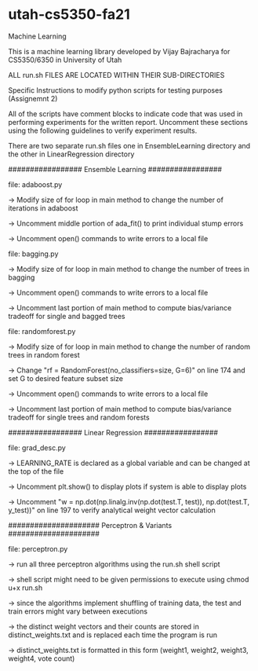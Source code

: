 # utah-cs5350-fa21
Machine Learning 

This is a machine learning library developed by Vijay Bajracharya for CS5350/6350 in University of Utah

ALL run.sh FILES ARE LOCATED WITHIN THEIR SUB-DIRECTORIES

Specific Instructions to modify python scripts for testing purposes (Assignemnt 2)

All of the scripts have comment blocks to indicate code that was used in performing experiments for the written report.
Uncomment these sections using the following guidelines to verify experiment results.

There are two separate run.sh files one in EnsembleLearning directory and the other in LinearRegression directory

#################
Ensemble Learning
#################

file: adaboost.py

-> Modify size of for loop in main method to change the number of iterations in adaboost

-> Uncomment middle portion of ada_fit() to print individual stump errors

-> Uncomment open() commands to write errors to a local file



file: bagging.py

-> Modify size of for loop in main method to change the number of trees in bagging

-> Uncomment open() commands to write errors to a local file

-> Uncomment last portion of main method to compute bias/variance tradeoff for single and bagged trees



file: randomforest.py

-> Modify size of for loop in main method to change the number of random trees in random forest

-> Change "rf = RandomForest(no_classifiers=size, G=6)" on line 174 and set G to desired feature subset size

-> Uncomment open() commands to write errors to a local file

-> Uncomment last portion of main method to compute bias/variance tradeoff for single trees and random forests

#################
Linear Regression
#################

file: grad_desc.py

-> LEARNING_RATE is declared as a global variable and can be changed at the top of the file

-> Uncomment plt.show() to display plots if system is able to display plots

-> Uncomment "w = np.dot(np.linalg.inv(np.dot(test.T, test)), np.dot(test.T, y_test))" on line 197 to verify analytical weight vector calculation

#####################
Perceptron & Variants
#####################

file: perceptron.py

-> run all three perceptron algorithms using the run.sh shell script

-> shell script might need to be given permissions to execute using chmod u+x run.sh

-> since the algorithms implement shuffling of training data, the test and train errors might vary between executions

-> the distinct weight vectors and their counts are stored in distinct_weights.txt and is replaced each time the program is run

-> distinct_weights.txt is formatted in this form (weight1, weight2, weight3, weight4, vote count)




